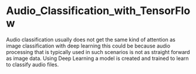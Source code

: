 # Audio_Classification_with_TensorFlow

Audio classification usually does not get the same kind of attention as image classification with deep learning this could be because audio processing that is typically used in such scenarios is not as straight forward as image data.
Using Deep Learning a model is created and trained to learn to classify audio files.
